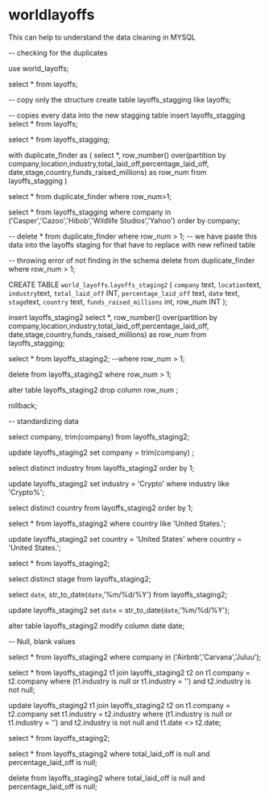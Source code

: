 # worldlayoffs
This can help to understand the data cleaning in MYSQL

-- checking for the duplicates

use world_layoffs;

select * from layoffs;

-- copy only the structure
create table layoffs_stagging
like layoffs;

-- copies every data into the new stagging table
insert layoffs_stagging
select * from layoffs;

select * from layoffs_stagging;

with duplicate_finder as 
(
select *,
row_number() over(partition by company,location,industry,total_laid_off,percentage_laid_off,
date,stage,country,funds_raised_millions) as row_num
 from layoffs_stagging
)

select * from duplicate_finder 
where row_num>1;

select * from layoffs_stagging
where company in ('Casper','Cazoo','Hibob','Wildlife Studios','Yahoo')
order by company;

-- delete * from duplicate_finder where row_num > 1;
-- we have paste this data into the layoffs staging for that have to replace with new refined table

-- throwing error of not finding in the schema 
delete 
from duplicate_finder
where row_num > 1;


CREATE TABLE `world_layoffs`.`layoffs_staging2` (
`company` text,
`location`text,
`industry`text,
`total_laid_off` INT,
`percentage_laid_off` text,
`date` text,
`stage`text,
`country` text,
`funds_raised_millions` int,
row_num INT
);

insert layoffs_staging2
select *,
row_number() over(partition by company,location,industry,total_laid_off,percentage_laid_off,
date,stage,country,funds_raised_millions) as row_num
 from layoffs_stagging;
 
 select * from layoffs_staging2;
 --where row_num > 1;
 
 
 
 delete 
 from layoffs_staging2
 where row_num > 1;

alter table layoffs_staging2
drop column row_num ;

rollback;

-- standardizing data

select company, trim(company) from layoffs_staging2;

update layoffs_staging2
set company = trim(company) ;

select distinct industry from layoffs_staging2 order by 1;

update layoffs_staging2
set industry = 'Crypto'
where industry like 'Crypto%';

select distinct country
from layoffs_staging2 order by 1;

select * from layoffs_staging2 where country like 'United States.';

update layoffs_staging2
set country = 'United States'
where country = 'United States.';

select * from layoffs_staging2;

select distinct stage from layoffs_staging2;

select `date`, str_to_date(`date`,'%m/%d/%Y') from layoffs_staging2;

update layoffs_staging2
set `date` = str_to_date(`date`,'%m/%d/%Y');

alter table layoffs_staging2
modify column date date;

-- Null, blank values

select * from layoffs_staging2
where company in ('Airbnb','Carvana','Juluu');

select * from layoffs_staging2 t1
join layoffs_staging2 t2
on t1.company = t2.company
where (t1.industry is null or t1.industry = '')
and t2.industry is not null;

update layoffs_staging2 t1
join layoffs_staging2 t2
on t1.company = t2.company
set t1.industry = t2.industry
where (t1.industry is null or t1.industry = '')
and t2.industry is not null
and t1.date <> t2.date;

select * from layoffs_staging2;

select * from layoffs_staging2
where total_laid_off is null
 and percentage_laid_off is null;

delete
from layoffs_staging2
where total_laid_off is null
 and percentage_laid_off is null;
